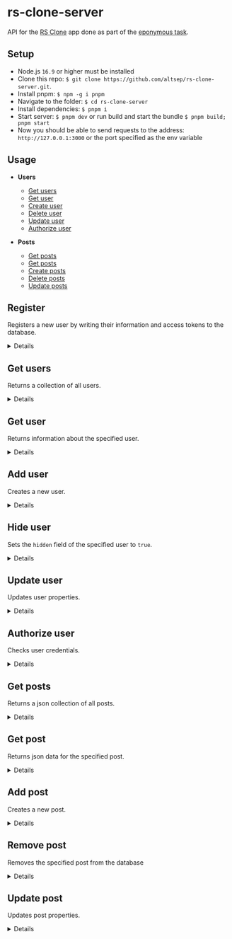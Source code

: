 # rs-clone-server

API for the [RS Clone](https://github.com/altsep/rs-clone) app done as part of the [eponymous task](https://github.com/rolling-scopes-school/tasks/blob/master/tasks/rsclone/rsclone.md).

## Setup

- Node.js `16.9` or higher must be installed
- Clone this repo: `$ git clone https://github.com/altsep/rs-clone-server.git`.
- Install pnpm: `$ npm -g i pnpm`
- Navigate to the folder: `$ cd rs-clone-server`
- Install dependencies: `$ pnpm i`
- Start server: `$ pnpm dev` or run build and start the bundle `$ pnpm build; pnpm start`
- Now you should be able to send requests to the address: `http://127.0.0.1:3000` or the port specified as the env variable

## Usage

- **Users**

  - [Get users](https://github.com/altsep/rs-clone-server#get-users)
  - [Get user](https://github.com/altsep/rs-clone-server#get-user)
  - [Create user](https://github.com/altsep/rs-clone-server#create-user)
  - [Delete user](https://github.com/altsep/rs-clone-server#delete-user)
  - [Update user](https://github.com/altsep/rs-clone-server#update-user)
  - [Authorize user](https://github.com/altsep/rs-clone-server#authorize-user)

- **Posts**
  - [Get posts](https://github.com/altsep/rs-clone-server#get-posts)
  - [Get posts](https://github.com/altsep/rs-clone-server#get-post)
  - [Create posts](https://github.com/altsep/rs-clone-server#create-post)
  - [Delete posts](https://github.com/altsep/rs-clone-server#delete-post)
  - [Update posts](https://github.com/altsep/rs-clone-server#update-post)

## **Register**

Registers a new user by writing their information and access tokens to the database.

<details>

- **URL**

  /api/registration

- **Method:**

  `POST`

- **Headers:**

  none

- **URL params**

  None

- **Query params**

  None

- **Data params**

  ```ts
  {
    email: string;
    password: string;
    name: string;
    country: string;
    birthDate: string;
  }
  ```

- **Success response:**

  - **Code:** 201 Created <br />
    **Content:**
    ```json
    {
      "accessToken": "eyJhbGciOiJIUzI1NiIsInR5cCI6IkpXVCJ9.eyJpZCI6IjYzZGRhYWExN2IyZTIzZmRhNTM3NDEwMyIsImVtYWlsIjoid2XRg2VlZWVlZWVlZUBleGFtcGxlLmNvbSIsInBhc3N3b3JkIjoiJDJiJDA1JGtqV1BtZUlYZ3paYVNzSXRxRXVHQWU1ampFbkx6UlllNi4yUUkyYmNqV3F5S051SVUxVDEyIiwiaGlkZGVuIjpmYWxzZSwiY3JlYXRlZEF0IjoiMjAyMy0wMi0wNFQwMDo0NToyMS4xOThaIiwicG9zdHNJZHMiOltdLCJmcmllbmRzSWRzIjpbXSwiYWN0aXZhdGlvbkxpbmsiOiIyMDI0MmFlZC0wNDE0LTRjYmItYTM1Ni1mNjBmNzdlY2YwY2UiLCJpc0FjdGl2YXRlZCI6ZmFsc2UsImlhdCI6MTY3NTQ3MTUyMSwiZXhwIjoxNjc1NDczMzIxfQ.xUOVbpzGTV13nIqyDSf07RuudSineUGY3W-MWns64u4",
      "refreshToken": "eyJhbGciOiJIUzI1NiIsInR5cCI6IkpXVCJ9.eyJpZCI6IjYzZGRhYWExN2IyZTIzZmRhNTM3NDEwMyIsImVtYWlsIjoid2XRg2VlZWVlZWVlZUBleGFtcGxlLmNvbSIsInBhc3N3b3JkIjoiJDJiJDA1JGtqV1BtZUlYZ3paYVNzSXRxRXVHQWU1ampFbkx6UlllNi4yUUkyYmNqV3F5S051SVUxVDEyIiwiaGlkZGVuIjpmYWxzZSwiY3JlYXRlZEF0IjoiMjAyMy0wMi0wNFQwMDo0NToyMS4xOThaIiwicG9zdHNJZHMiOltdLCJmcmllbmRzSWRzIjpbXSwiYWN0aXZhdGlvbkxpbmsiOiIyMDI0MmFlZC0wNDE0LTRjYmItYTM1Ni1mNjBmNzdlY2YwY2UiLCJpc0FjdGl2YXRlZCI6ZmFsc2UsImlhdCI6MTY3NTQ3MTUyMSwiZXhwIjoxNjc4MDYzNTIxfQ.GJYvL8y9PErLRHcn9TaO-y6vOgwMj2_prExPs7ev6WE",
      "user": {
        "id": 1,
        "email": "qwe@example.com",
        "password": "$2b$05$kjWPmeIXgzZaSsItqEuGAe5jjEnLzRYe6.2QI2bcjWqyKNuIU1T12",
        "hidden": false,
        "createdAt": "2023-02-04T00:45:21.198Z",
        "postsIds": [],
        "friendsIds": [],
        "activationLink": "20242aed-0414-4cbb-a356-f60f77ecf0ce",
        "isActivated": false
      }
    }
    ```

- **Error response:**

  - **Code:** 400 Bad Request <br />
    **Content:**
    ```json
    {
      "error": true,
      "message": "Bad Request",
      "status": 400,
      "instance": "/api/registration",
      "errors": [],
    }
    ```

  - **Code:** 500 Internal Server Error <br />
    **Content:**
    ```json
    {
      "error": true,
      "message": "User with email qwe@example.com exists",
      "status": 500,
      "instance": "/api/registration",
      "errors": [],
    }
    ```

- **Notes:**

  None

</details>

## **Get users**

Returns a collection of all users.

<details>

- **URL**

  /api/users

- **Method:**

  `GET`

- **Headers:**

  None

- **URL params**

  None

- **Query params**

  None

- **Data params**

  None

- **Success response:**

  - **Code:** 200 OK <br />
    **Content:**

    ```json
    [
      {
        "id": 1,
        "email": "test@example.com",
        "name": "Clark",
        "password": "",
        "alias": "santa661",
        "hidden": false,
        "country": "Antarctica",
        "birthDate": "1955-11-11T21:00:00.000Z",
        "createdAt": "2023-02-02T03:04:59.717Z",
        "postsIds": [1]
      }
    ]
    ```

    **Headers:**

    None

- **Error response:**

  None

- **Notes:**

  None

</details>

## **Get user**

Returns information about the specified user.

<details>

- **URL**

  /api/users/:id

- **Method:**

  `GET`

- **Headers:**

  None

- **URL params**

  **Required:**

  `id=[integer]`

- **Query params**

  None

- **Data params**

  None

- **Success response:**

  - **Code:** 200 OK <br />
    **Content:**
    ```json
    {
      "id": 1,
      "email": "test@example.com",
      "name": "Clark",
      "password": "",
      "alias": "santa661",
      "hidden": false,
      "country": "Antarctica",
      "birthDate": "1955-11-11T21:00:00.000Z",
      "createdAt": "2023-02-02T03:04:59.717Z"
    }
    ```

- **Error response:**

  - **Code:** 404 Not Found <br />
    **Content:**
    ```json
    {
      "error": true,
      "message": "Not Found",
      "status": 404,
      "instance": "/api/api/users/15",
      "errors": []
    }
    ```

- **Notes:**

  None

</details>

## **Add user**

Creates a new user.

<details>

- **URL**

  /api/users

- **Method:**

  `POST`

- **Headers:**

  none

- **URL params**

  None

- **Query params**

  None

- **Data params**

  ```ts
  {
    name: string;
    email: string;
    password: string;
    country: string;
    birthDate: string;
  }
  ```

- **Success response:**

  - **Code:** 201 Created <br />
    **Content:**
    ```json
    {
      "id": 4,
      "hidden": false,
      "name": "Q",
      "email": "test@example.com",
      "password": "213",
      "birthDate": "1955-11-11T21:00:00.000Z",
      "createdAt": "2023-02-02T03:04:59.717Z",
      "country": "Iceland"
    }
    ```

- **Error response:**

  - **Code:** 400 Bad Request <br />
    **Content:**
    ```json
    {
      "error": true,
      "message": "Bad Request",
      "status": 400,
      "instance": "/api/api/users",
      "errors": []
    }
    ```

- **Notes:**

  None

</details>

## **Hide user**

Sets the `hidden` field of the specified user to `true`.

<details>

- **URL**

  /user/:id

- **Method:**

  `DELETE`

- **Headers:**

  None

- **URL params**

  **Required:**

  `id=[integer]`

- **Query params**

  None

- **Data params**

  ```ts
  {
    password: string;
  }
  ```

- **Success response:**

  - **Code:** 200 OK <br />
    **Content:**
    ```json
    {
      "id": 3,
      "name": "h1dd3nUs3r99",
      "email": "test@example.com",
      "password": 1,
      "alias": "",
      "hidden": true,
      "country": "",
      "birthDate": "",
      "createdAt": ""
    }
    ```

- **Error response:**

  - **Code:** 400 Bad request <br />
    **Content:**

    ```json
    {
      "error": true,
      "message": "Bad Request",
      "status": 400,
      "instance": "/api/api/users/1",
      "errors": []
    }
    ```

  - **Code:** 401 Unauthorized <br />
    **Content:**

    ```json
    {
      "error": true,
      "message": "Incorrect password",
      "status": 401,
      "instance": "/api/api/users/1",
      "errors": []
    }
    ```

  - **Code:** 404 Not found <br />
    **Content:**

    ```json
    {
      "error": true,
      "message": "Not Found",
      "status": 404,
      "instance": "/api/api/users/51",
      "errors": []
    }
    ```

- **Notes:**

  None

</details>

## **Update user**

Updates user properties.

<details>

- **URL**

  /user/:id

- **Method:**

  `PATCH`

- **Headers:**

  none

- **URL params**

  **Required:**

  `id=[integer]`

- **Query params**

  None

- **Data params**

  ```ts
    {
      name?: string;
      email?: string;
      password?: string;
      country?: string;
      birthDate?: string;
      alias?: string;
      avatarURL?: string;
      postsIds?: number[];
      friendsIds?: number[];
    }
  ```

- **Success response:**

  - **Code:** 200 OK <br />
    **Content:**
    ```json
    {
      "id": 2,
      "name": "Asdfg",
      "email": "test@example.com",
      "password": "",
      "alias": "",
      "hidden": false,
      "country": "Greenland",
      "birthDate": "1965-11-11T21:00:00.000Z",
      "createdAt": "2023-02-02T03:03:59.717Z"
    }
    ```

- **Error response:**

  - **Code:** 400 Bad Request <br />
    **Content:**

    ```json
    {
      "error": true,
      "message": "Bad Request",
      "status": 400,
      "instance": "/api/api/users/1",
      "errors": []
    }
    ```

  - **Code:** 404 Not Found <br />
    **Content:**

    ```json
    {
      "error": true,
      "message": "Not Found",
      "status": 404,
      "instance": "/api/api/users/25",
      "errors": []
    }
    ```

  - **Code:** 500 Internal Server Error <br />
    **Content:**
    ```json
    {
      "error": true,
      "message": "User \"Clark\" exists",
      "status": 500,
      "instance": "/api/api/users/2",
      "errors": []
    }
    ```

- **Notes:**

  None

</details>

## **Authorize user**

Checks user credentials.

<details>

- **URL**

  /api/users-auth

- **Method:**

  `GET`

- **Headers:**

  none

- **URL params**

  None

- **Query params**

  None

- **Data params**

  ```ts
  {
    name: string;
    password: string;
  }
  ```

- **Success response:**

  - **Code:** 202 Accepted <br />
    **Content:**
    ```json
    {
      "success": true,
      "message": "Accepted",
      "instance": "/api/users-auth"
    }
    ```

- **Error response:**

  - **Code:** 401 Unauthorized <br />
    **Content:**
    ```json
    {
      "error": true,
      "message": "Incorrect password",
      "status": 401,
      "instance": "/api/users-auth",
      "errors": []
    }
    ```

- **Notes:**

  None

</details>

## **Get posts**

Returns a json collection of all posts.

<details>

- **URL**

  /api/posts

- **Method:**

  `GET`

- **Headers:**

  None

- **URL params**

  None

- **Query params**

  None

- **Data params**

  None

- **Success response:**

  - **Code:** 200 OK <br />
    **Content:**

    ```json
    [
      {
        "id": 1,
        "description": "Lorem ipsum dolor sit amet, consectetur adipiscing elit, sed do eiusmod tempor incididunt ut labore et dolore magna aliqua. Fermentum et sollicitudin ac orci phasellus egestas tellus rutrum. Cras adipiscing enim eu turpis egestas. Dui nunc mattis enim ut tellus. Congue eu consequat ac felis donec et odio pellentesque diam. Molestie a iaculis at erat pellentesque adipiscing commodo elit at. Magna eget est lorem ipsum dolor sit amet consectetur. Quis commodo odio aenean sed adipiscing diam. A erat nam at lectus urna duis convallis. A arcu cursus vitae congue mauris. Nunc sed velit dignissim sodales ut eu sem integer. Ornare massa eget egestas purus viverra accumsan. Dictum fusce ut placerat orci nulla pellentesque dignissim. In arcu cursus euismod quis viverra. Ut venenatis tellus in metus vulputate. Senectus et netus et malesuada fames ac.",
        "userId": 1,
        "createdAt": "2023-02-01T04:42:45.449Z",
        "likes": 0
      }
    ]
    ```

    **Headers:**

    None

- **Error response:**

  None

- **Notes:**

  None

</details>

## **Get post**

Returns json data for the specified post.

<details>

- **URL**

  /api/posts/:id

- **Method:**

  `GET`

- **Headers:**

  None

- **URL params**

  **Required:**

  `id=[integer]`

- **Query params**

  None

- **Data params**

  None

- **Success response:**

  - **Code:** 200 OK <br />
    **Content:**
    ```json
    {
      "id": 1,
      "description": "Lorem ipsum dolor sit amet, consectetur adipiscing elit, sed do eiusmod tempor incididunt ut labore et dolore magna aliqua. Fermentum et sollicitudin ac orci phasellus egestas tellus rutrum. Cras adipiscing enim eu turpis egestas. Dui nunc mattis enim ut tellus. Congue eu consequat ac felis donec et odio pellentesque diam. Molestie a iaculis at erat pellentesque adipiscing commodo elit at. Magna eget est lorem ipsum dolor sit amet consectetur. Quis commodo odio aenean sed adipiscing diam. A erat nam at lectus urna duis convallis. A arcu cursus vitae congue mauris. Nunc sed velit dignissim sodales ut eu sem integer. Ornare massa eget egestas purus viverra accumsan. Dictum fusce ut placerat orci nulla pellentesque dignissim. In arcu cursus euismod quis viverra. Ut venenatis tellus in metus vulputate. Senectus et netus et malesuada fames ac.",
      "userId": 1,
      "createdAt": "2023-02-01T04:42:45.449Z",
      "likes": 0
    }
    ```

- **Error response:**

  - **Code:** 404 Not Found <br />
    **Content:**
    ```json
    {
      "error": true,
      "message": "Not Found",
      "status": 404,
      "api/instance": "/api/posts/15",
      "errors": []
    }
    ```

- **Notes:**

  None

</details>

## **Add post**

Creates a new post.

<details>

- **URL**

  /api/posts

- **Method:**

  `POST`

- **Headers:**

  none

- **URL params**

  None

- **Query params**

  None

- **Data params**

  ```ts
  {
    userId: number;
    description: string;
  }
  ```

- **Success response:**

  - **Code:** 201 Created <br />
    **Content:**
    ```json
    {
      "id": 3,
      "likes": 0,
      "userId": 1,
      "description": "qwe",
      "createdAt": "2023-02-02T03:04:59.717Z"
    }
    ```

- **Error response:**

  - **Code:** 400 Bad Request <br />
    **Content:**
    ```json
    {
      "error": true,
      "message": "Bad Request",
      "status": 400,
      "api/instance": "/api/posts",
      "errors": []
    }
    ```

- **Notes:**

  None

</details>

## **Remove post**

Removes the specified post from the database

<details>

- **URL**

  /api/posts/:id

- **Method:**

  `DELETE`

- **Headers:**

  None

- **URL params**

  **Required:**

  `id=[integer]`

- **Query params**

  None

- **Data params**

  None

- **Success response:**

  - **Code:** 202 Accepted <br />
    **Content:**
    ```json
    {
      "success": true,
      "message": "Accepted",
      "api/instance": "/api/posts/1"
    }
    ```

- **Error response:**

  - **Code:** 404 Not found <br />
    **Content:**

    ```json
    {
      "error": true,
      "message": "Not Found",
      "status": 404,
      "api/instance": "/api/posts/51",
      "errors": []
    }
    ```

- **Notes:**

  None

</details>

## **Update post**

Updates post properties.

<details>

- **URL**

  /post/:id

- **Method:**

  `PATCH`

- **Headers:**

  none

- **URL params**

  **Required:**

  `id=[integer]`

- **Query params**

  None

- **Data params**

  ```ts
    {
      description?: string;
      likes?: number;
      commentsIds?: number[];
      likedUserIds?: number[];
    }
  ```

- **Success response:**

  - **Code:** 200 OK <br />
    **Content:**
    ```json
    {
      "id": 5,
      "userId": 1,
      "description": "asd",
      "likes": 2,
      "likedUserIds": [1],
      "createdAt": "2023-02-01T04:42:45.449Z",
    }
    ```

- **Error response:**

  - **Code:** 400 Bad Request <br />
    **Content:**

    ```json
    {
      "error": true,
      "message": "Bad Request",
      "status": 400,
      "api/instance": "/api/posts/1",
      "errors": []
    }
    ```

  - **Code:** 404 Not Found <br />
    **Content:**

    ```json
    {
      "error": true,
      "message": "Not Found",
      "status": 404,
      "instance": "/api/api/users/25",
      "errors": []
    }
    ```

- **Notes:**

  None

</details>
